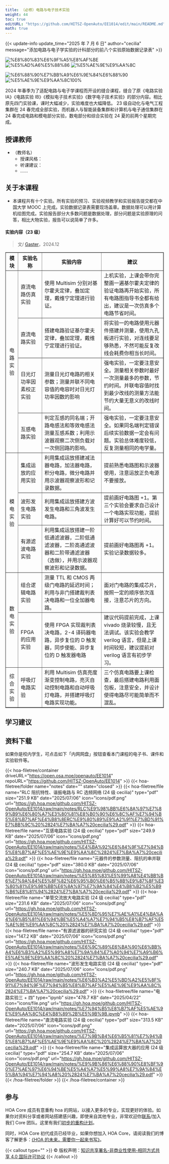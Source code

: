 ```yaml
---
title: （必修）电路与电子技术实验
weight: 44
toc: true
editURL: "https://github.com/HITSZ-OpenAuto/EE1014/edit/main/README.md"
math: true
---
```


{{< update-info update_time="2025 年 7 月 6 日" author="cecilia" message="添加电路与电子学实验的计科部分的前八个实验原始数据记录表" >}}


<!--
1. 通过 [Shields.io](https://shields.io/) 生成如下的徽章，标注课程的基本信息。
2. 请根据课程的具体内容增删仓库的子文件夹。子文件夹建议使用小写英文，并且添加 README.md。
3. 关于课程的描述可以不止以下几个方面，酌情增删。
4. hoa.moe 生成本课程对应页面后，请将页面链接复制到 GitHub 仓库的 About/Website 中。
5. 可以在 GitHub 页面的 About/Topics 中为课程添加话题名称。
-->

<div class="img-div hx-mt-4 hx-flex-row hx-justify-start hx-items-center">

![%E8%80%83%E6%9F%A5%E8%AF%BE](https://img.shields.io/badge/%E8%80%83%E6%9F%A5%E8%AF%BE-green)
![%E5%AD%A6%E5%88%86](https://img.shields.io/badge/%E5%AD%A6%E5%88%86-1-moccasin)
![%E5%AE%9E%E9%AA%8C](https://img.shields.io/badge/%E5%AE%9E%E9%AA%8C-purple)

![%E6%88%90%E7%BB%A9%E6%9E%84%E6%88%90](https://img.shields.io/badge/%E6%88%90%E7%BB%A9%E6%9E%84%E6%88%90-gold)
![%E5%AE%9E%E9%AA%8C100%](https://img.shields.io/badge/%E5%AE%9E%E9%AA%8C%E6%8A%A5%E5%91%8A-100%25-wheat)

</div>

2024 年春季为了适配电路与电子学课程而开设的缝合课程，缝合了原《电路实验 IA》《电路实验 IB》《模拟电子技术实验》《数字电子技术实验》的部分内容。相比原先四门实验课，课时大幅减少，实验难度也大幅降低。
23 级自动化与电气工程集群在 24 春完成全部实验，而机器人与智能装备集群和计算机与电子通信集群在 24 春完成电路和模电部分实验，数电部分和综合实验在 24 夏的前两个星期完成。

## 授课教师

- （教师名）
  - 授课风格：
  - 听课建议：
  - ……

## 关于本课程

- 本课程共有十个实验。所有实验的预习、实验视频教学和实验报告提交都在中国大学 MOOC 上完成。实验数据记录表需要现场盖章。数据处理可以用计算机绘图完成。实验报告部分大多数问题是数据处理，部分问题是实验原理的问答，相比大物实验，报告可以说简单了许多。

<h4>实验内容（23 级）</h4> 

> 文/ [Gaster](https://github.com/WDGaster703)，2024.12

<!--标题-->
<table border="1" cellspacing="10">
<tr>
  <th align="center">模块</th>
  <th align="center">实验名称</th>
  <th align="center">实验内容</th>
  <th align="center">建议</th>
</tr>
<tr>
  <td rowspan="4" align="center">电路实验</td>
  <td>直流电路仿真实验</td>
  <td>使用 Multisim 分别对基尔霍夫定律，叠加定理，戴维宁定理进行验证。</td>
  <td>上机实验，上课会带你完整画一遍基尔霍夫定律的验证电路再开始实验，所有电路图指导书全都有给出，建议是一次仿真多个电路节省时间。</td>
</tr>
<tr>
  <td>直流电路实验</td>
  <td>搭建电路验证基尔霍夫定律，叠加定理，戴维宁定理进行验证。</td>
  <td>将实验一的电路使用元器件搭建并测量，使用九孔板进行实验，对连线要足够熟悉，不然可能反复改线会耗费你相当长时间。</td>
</tr>
<tr>
  <td>日光灯功率因素校正实验</td>
  <td>测量日光灯电路的相关参数；测量并联不同电容值的电容时对日光灯功率因数的影响</td>
  <td>强电实验，一定要注意安全。测量相关参数时最好一次测量最多的参数，节约时间。并联电容值时找到最少改线的测量方法能节约大量无意义的改线时间。</td>
</tr>
<tr>
  <td>互感电路实验</td>
  <td>判定互感的同名端；开路电感法和等效电感法测量互感系数；利用示波器观察二次侧负载对一次侧回路的影响。</td>
  <td>强电实验，一定要注意安全。如果同名端判定错误后续实验数据一定会有问题。实验总体难度较低，反复测量相同的电学量。</td>
</tr>
<tr>
  <td rowspan="3" align="center">模电实验</td>
  <td>集成运放的应用实验</td>
  <td>利用集成运放搭建减法器电路，加法器电路，积分电路，微分电路并用示波器观察波形和记录数据。</td>
  <td>提前熟悉电路图和示波器使用，注意运放正负电源不要接放。</td>
</tr>
<tr>
  <td>波形发生电路实验</td>
  <td>利用集成运放搭建方波发生电路和三角波发生电路。</td>
  <td>提前画好电路图 +1。第三个实验会要求自己设计一个电路实现功能，提前计算好可以节约时间。</td>
</tr>
<tr>
  <td>有源滤波电路实验</td>
  <td>利用集成运放搭建一阶低通滤波器，二阶低通滤波器，二阶高通滤波器和二阶带通滤波器（选做），并用示波器观察波形和记录数据。</td>
  <td>提前画好电路图再 +1。实验记录数据较多。</td>
</tr>

<tr>
  <td rowspan="2" align="center">数电实验</td>
  <td>组合逻辑电路实验</td>
  <td>测量 TTL 和 CMOS 两级门电路的延迟时间；利用与非门搭建裁判表决电路和一位全加器电路。</td>
  <td>面对门电路的集成芯片，按照一定的顺序依次连接，注意芯片的方向。</td>
</tr>
<tr>
  <td>FPGA 的应用实验</td>
  <td>使用 FPGA 实现裁判表决电路，2-4 译码器电路，异步复位的 D 触发器，同步使能、异步复位的 D 触发器电路</td>
  <td>建议代码提前完成，上课 vivado 烧录较慢，且无法调试。该实验会教学 verilog 语言，但是上课时间较短，建议提前对 verilog 语言有初步学习。</td>
</tr>

<tr>
  <td rowspan="1" align="center">综合实验</td>
  <td>呼吸灯电路实验</td>
  <td>利用 Multisim 仿真亮度渐变控制电路，亮灭自动控制电路和自动呼吸灯电路，并搭建呼吸灯电路实现功能。</td>
  <td>三个仿真电路要上课检查，最后搭建电路利用面包板，注意安全，并设计使得电路尽可能简单而不混乱。</td>
</tr>

</table>

## 学习建议

## 资料下载

如果你是校内学生，可点击如下「内网网盘」按钮查看本门课程的电子书、课件和实验软件等。

{{< hoa-filetree/container driveURL="https://open.osa.moe/openauto/EE1014" repoURL="https://github.com/HITSZ-OpenAuto/EE1014" >}}
{{< hoa-filetree/folder name="notes" date="" state="closed" >}}
{{< hoa-filetree/file name="RLC 阻抗特性、谐振电路与 RC 选频网络 (24 级 cecilia)" type="pdf" size="251.9 KB" date="2025/07/06" icon="icons/pdf.png" url="https://gh.hoa.moe/github.com/HITSZ-OpenAuto/EE1014/raw/main/notes/RLC%E9%98%BB%E6%8A%97%E7%89%B9%E6%80%A7%E3%80%81%E8%B0%90%E6%8C%AF%E7%94%B5%E8%B7%AF%E4%B8%8ERC%E9%80%89%E9%A2%91%E7%BD%91%E7%BB%9C%20%2824%E7%BA%A7%20cecilia%29.pdf" >}}
{{< hoa-filetree/file name="互感电路实验 (24 级 cecilia)" type="pdf" size="249.9 KB" date="2025/07/06" icon="icons/pdf.png" url="https://gh.hoa.moe/github.com/HITSZ-OpenAuto/EE1014/raw/main/notes/%E4%BA%92%E6%84%9F%E7%94%B5%E8%B7%AF%E5%AE%9E%E9%AA%8C%2824%E7%BA%A7%20cecilia%29.pdf" >}}
{{< hoa-filetree/file name="元器件的参数测量、阻抗的串并联 (24 级 cecilia)" type="pdf" size="380.0 KB" date="2025/07/06" icon="icons/pdf.png" url="https://gh.hoa.moe/github.com/HITSZ-OpenAuto/EE1014/raw/main/notes/%E5%85%83%E5%99%A8%E4%BB%B6%E7%9A%84%E5%8F%82%E6%95%B0%E6%B5%8B%E9%87%8F%E3%80%81%E9%98%BB%E6%8A%97%E7%9A%84%E4%B8%B2%E5%B9%B6%E8%81%94%2824%E7%BA%A7%20cecilia%29.pdf" >}}
{{< hoa-filetree/file name="单管交流放大电路实验 (24 级 cecilia)" type="pdf" size="231.6 KB" date="2025/07/06" icon="icons/pdf.png" url="https://gh.hoa.moe/github.com/HITSZ-OpenAuto/EE1014/raw/main/notes/%E5%8D%95%E7%AE%A1%E4%BA%A4%E6%B5%81%E6%94%BE%E5%A4%A7%E7%94%B5%E8%B7%AF%E5%AE%9E%E9%AA%8C%20%2824%E7%BA%A7%20cecilia%29.pdf" >}}
{{< hoa-filetree/file name="有源滤波器的研究实验 (24 级 cecilia)" type="pdf" size="147.2 KB" date="2025/07/06" icon="icons/pdf.png" url="https://gh.hoa.moe/github.com/HITSZ-OpenAuto/EE1014/raw/main/notes/%E6%9C%89%E6%BA%90%E6%BB%A4%E6%B3%A2%E5%99%A8%E7%9A%84%E7%A0%94%E7%A9%B6%E5%AE%9E%E9%AA%8C%20%2824%E7%BA%A7%20cecilia%29.pdf" >}}
{{< hoa-filetree/file name="波形发生电路实验 (24 级 cecilia)" type="pdf" size="240.7 KB" date="2025/07/06" icon="icons/pdf.png" url="https://gh.hoa.moe/github.com/HITSZ-OpenAuto/EE1014/raw/main/notes/%E6%B3%A2%E5%BD%A2%E5%8F%91%E7%94%9F%E7%94%B5%E8%B7%AF%E5%AE%9E%E9%AA%8C%2824%E7%BA%A7%20cecilia%29.pdf" >}}
{{< hoa-filetree/file name="电路实验三 + 四" type="ipynb" size="478.7 KB" date="2025/04/22" icon="icons/file.png" url="https://gh.hoa.moe/github.com/HITSZ-OpenAuto/EE1014/raw/main/notes/%E7%94%B5%E8%B7%AF%E5%AE%9E%E9%AA%8C%E4%B8%89%2B%E5%9B%9B.ipynb" >}}
{{< hoa-filetree/file name="直流电路实验 (24 级 cecilia)" type="pdf" size="313.5 KB" date="2025/07/06" icon="icons/pdf.png" url="https://gh.hoa.moe/github.com/HITSZ-OpenAuto/EE1014/raw/main/notes/%E7%9B%B4%E6%B5%81%E7%94%B5%E8%B7%AF%E5%AE%9E%E9%AA%8C%20%2824%E7%BA%A7%20cecilia%29.pdf" >}}
{{< hoa-filetree/file name="集成运算放大器的应用 (24 级 cecilia)" type="pdf" size="254.7 KB" date="2025/07/06" icon="icons/pdf.png" url="https://gh.hoa.moe/github.com/HITSZ-OpenAuto/EE1014/raw/main/notes/%E9%9B%86%E6%88%90%E8%BF%90%E7%AE%97%E6%94%BE%E5%A4%A7%E5%99%A8%E7%9A%84%E5%BA%94%E7%94%A8%20%2824%E7%BA%A7%20cecilia%29.pdf" >}}
{{< /hoa-filetree/folder >}}
{{< /hoa-filetree/container >}}

## 参与

HOA Core 成员有意重构 hoa 的网站，以接入更多的专业，实现更好的体验。如果你对资料分享或者网站搭建感兴趣，即使来自其他专业，非常欢迎你[联系](mailto:hi@hoa.moe)/加入我们 Core 团队。这里有我们[初步的重构计划](https://historical-mousepad-286.notion.site/HOA-1f71751ad5fe80978c70d9e32330d7e6)。

同时，HOA Core 初代成员已经毕业，如果你想加入 HOA Core，请阅读我们的博客了解更多：[《HOA 的未来，需要你一起来书写》](https://hoa.moe/news/future-of-hoa)。

{{< callout type="" >}}
  © 版权声明：[知识共享署名-非商业性使用-相同方式共享 4.0 国际许可协议](https://creativecommons.org/licenses/by-nc-sa/4.0/)
{{< /callout >}}

